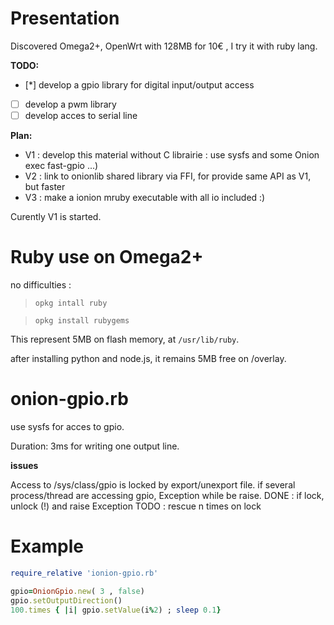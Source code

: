 Presentation
============

Discovered Omega2+, OpenWrt with 128MB for 10€ , I try it with
ruby lang.

**TODO:**
* [*] develop a gpio library for digital input/output access
* [ ] develop a pwm library
* [ ] develop acces to serial line

**Plan:**
* V1 : develop this material without C librairie : use sysfs and some Onion exec fast-gpio ...)
* V2 : link to onionlib shared library via FFI, for provide same API as V1, but faster
* V3 : make a ionion  mruby executable with all io included :)

Curently V1 is started.

Ruby use on Omega2+
====================

no difficulties :

> ```opkg intall ruby```

> ```opkg install rubygems```

This represent 5MB on flash memory, at ```/usr/lib/ruby```.

after installing python and node.js, it remains 5MB free on /overlay.



onion-gpio.rb
=============
use sysfs for acces to gpio.

Duration: 3ms for writing one output line.

**issues**

Access to /sys/class/gpio is locked by export/unexport file.
if several process/thread are accessing gpio, Exception while be raise.
DONE : if lock, unlock (!) and raise Exception
TODO : rescue n times on lock

Example
=======

```ruby
require_relative 'ionion-gpio.rb'

gpio=OnionGpio.new( 3 , false)
gpio.setOutputDirection()
100.times { |i| gpio.setValue(i%2) ; sleep 0.1}

```


